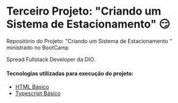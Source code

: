 # Terceiro Projeto: "Criando um Sistema de Estacionamento" :smirk:

Repositório do Projeto: "Criando um Sistema de Estacionamento " ministrado no BootCamp

Spread Fullstack Developer da DIO.



#### Tecnologias utilizadas para execução do projeto:

- <u>HTML Básico</u>
- <u>Typescript Básico</u>

